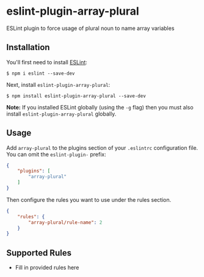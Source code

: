 # eslint-plugin-array-plural

ESLint plugin to force usage of plural noun to name array variables

## Installation

You'll first need to install [ESLint](http://eslint.org):

```
$ npm i eslint --save-dev
```

Next, install `eslint-plugin-array-plural`:

```
$ npm install eslint-plugin-array-plural --save-dev
```

**Note:** If you installed ESLint globally (using the `-g` flag) then you must also install `eslint-plugin-array-plural` globally.

## Usage

Add `array-plural` to the plugins section of your `.eslintrc` configuration file. You can omit the `eslint-plugin-` prefix:

```json
{
    "plugins": [
        "array-plural"
    ]
}
```


Then configure the rules you want to use under the rules section.

```json
{
    "rules": {
        "array-plural/rule-name": 2
    }
}
```

## Supported Rules

* Fill in provided rules here





